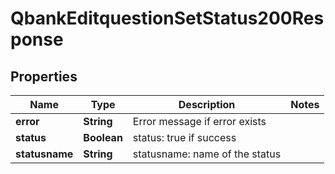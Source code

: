 

# QbankEditquestionSetStatus200Response


## Properties

| Name | Type | Description | Notes |
|------------ | ------------- | ------------- | -------------|
|**error** | **String** | Error message if error exists |  |
|**status** | **Boolean** | status: true if success |  |
|**statusname** | **String** | statusname: name of the status |  |



